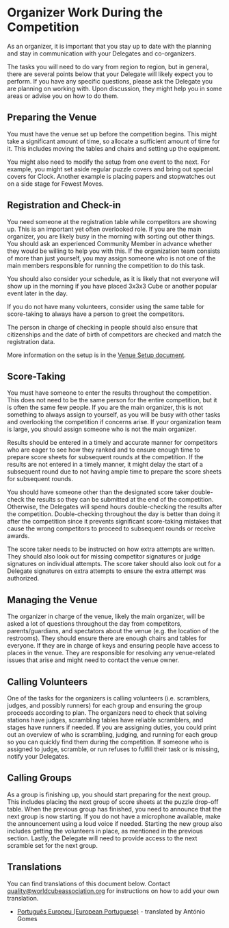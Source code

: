 # Organizer Work During the Competition

As an organizer, it is important that you stay up to date with the planning and stay in communication with your Delegates and co-organizers.

The tasks you will need to do vary from region to region, but in general, there are several points below that your Delegate will likely expect you to perform. If you have any specific questions, please ask the Delegate you are planning on working with. Upon discussion, they might help you in some areas or advise you on how to do them.

## Preparing the Venue

You must have the venue set up before the competition begins. This might take a significant amount of time, so allocate a sufficient amount of time for it. This includes moving the tables and chairs and setting up the equipment.

You might also need to modify the setup from one event to the next. For example, you might set aside regular puzzle covers and bring out special covers for Clock. Another example is placing papers and stopwatches out on a side stage for Fewest Moves.

## Registration and Check-in

You need someone at the registration table while competitors are showing up. This is an important yet often overlooked role. If you are the main organizer, you are likely busy in the morning with sorting out other things. You should ask an experienced Community Member in advance whether they would be willing to help you with this. If the organization team consists of more than just yourself, you may assign someone who is not one of the main members responsible for running the competition to do this task.

You should also consider your schedule, as it is likely that not everyone will show up in the morning if you have placed 3x3x3 Cube or another popular event later in the day.

If you do not have many volunteers, consider using the same table for score-taking to always have a person to greet the competitors.

The person in charge of checking in people should also ensure that citizenships and the date of birth of competitors are checked and match the registration data.

More information on the setup is in the [Venue Setup document](wcadoc{edudoc/organizer-guidelines/venue-setup.pdf}).

## Score-Taking

You must have someone to enter the results throughout the competition. This does not need to be the same person for the entire competition, but it is often the same few people. If you are the main organizer, this is not something to always assign to yourself, as you will be busy with other tasks and overlooking the competition if concerns arise. If your organization team is large, you should assign someone who is not the main organizer.

Results should be entered in a timely and accurate manner for competitors who are eager to see how they ranked and to ensure enough time to prepare score sheets for subsequent rounds at the competition. If the results are not entered in a timely manner, it might delay the start of a subsequent round due to not having ample time to prepare the score sheets for subsequent rounds.

You should have someone other than the designated score taker double-check the results so they can be submitted at the end of the competition. Otherwise, the Delegates will spend hours double-checking the results after the competition. Double-checking throughout the day is better than doing it after the competition since it prevents significant score-taking mistakes that cause the wrong competitors to proceed to subsequent rounds or receive awards.

The score taker needs to be instructed on how extra attempts are written. They should also look out for missing competitor signatures or judge signatures on individual attempts. The score taker should also look out for a Delegate signatures on extra attempts to ensure the extra attempt was authorized.

## Managing the Venue

The organizer in charge of the venue, likely the main organizer, will be asked a lot of questions throughout the day from competitors, parents/guardians, and spectators about the venue (e.g. the location of the restrooms). They should ensure there are enough chairs and tables for everyone. If they are in charge of keys and ensuring people have access to places in the venue. They are responsible for resolving any venue-related issues that arise and might need to contact the venue owner.

## Calling Volunteers

One of the tasks for the organizers is calling volunteers (i.e. scramblers, judges, and possibly runners) for each group and ensuring the group proceeds according to plan. The organizers need to check that solving stations have judges, scrambling tables have reliable scramblers, and stages have runners if needed. If you are assigning duties, you could print out an overview of who is scrambling, judging, and running for each group so you can quickly find them during the competition. If someone who is assigned to judge, scramble, or run refuses to fulfill their task or is missing, notify your Delegates.

## Calling Groups

As a group is finishing up, you should start preparing for the next group. This includes placing the next group of score sheets at the puzzle drop-off table. When the previous group has finished, you need to announce that the next group is now starting. If you do not have a microphone available, make the announcement using a loud voice if needed. Starting the new group also includes getting the volunteers in place, as mentioned in the previous section. Lastly, the Delegate will need to provide access to the next scramble set for the next group.

<div class="spacer"></div>

## Translations

You can find translations of this document below. Contact [quality@worldcubeassociation.org](mailto:quality@worldcubeassociation.org) for instructions on how to add your own translation.

- [Português Europeu (European Portuguese)](wcadoc{edudoc/organizer-guidelines/pt/work-during-comp.pdf}) - translated by António Gomes
